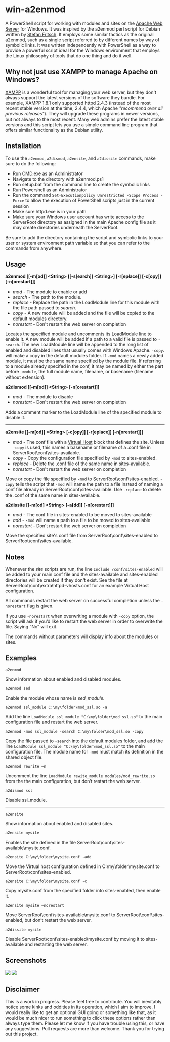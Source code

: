 # win-a2enmod
A PowerShell script for working with modules and sites on the [Apache Web Server][] for Windows. It was inspired by the a2enmod perl script for Debian written by [Stefan Fritsch][]. It employs some similar tactics as the original a2enmod, such as a single script referred to by different names by way of symbolic links. It was written independently with PowerShell as a way to provide a powerful script ideal for the Windows environment that employs the Linux philosophy of tools that do one thing and do it well.

[Apache Web Server]: http://httpd.apache.org/
[Stefan Fritsch]: http://www.sfritsch.de/

## Why not just use XAMPP to manage Apache on Windows?
[XAMPP][] is a wonderful tool for managing your web server, but they don't always support the latest versions of the software
they bundle. For example, XAMPP 1.8.1 only supported httpd 2.4.3 (instead of the most recent stable version at the time, 2.4.4,
which Apache *"recommend over all previous releases"*). They will upgrade these programs in newer versions, but not always to the most recent. Many web admins prefer the latest stable versions and this script lets you use a simple command line program that
offers similar functionality as the Debian utility.

[XAMPP]: http://www.apachefriends.org/en/xampp-windows.html

## Installation
To use the `a2enmod`, `a2dismod`, `a2ensite`, and `a2dissite` commands, make sure to do the following:

* Run CMD.exe as an Administrator
* Navigate to the directory with a2enmod.ps1
* Run setup.bat from the command line to create the symbolic links
* Run Powershell as an Administrator
* Run the command `Set-Executionpolicy Unrestricted -Scope Process -Force` to allow the execution of PowerShell scripts just in the current session
* Make sure httpd.exe is in your path
* Make sure your Windows user account has write access to the ServerRoot directory as assigned in the main Apache config file as it may create directories underneath the ServerRoot.

Be sure to add the directory containing the script and symbolic links to your user or system environment path variable so that you can refer to the commands from anywhere.

## Usage  

  __a2enmod [[-m[od]] \<String\> [[-s[earch]] \<String\>] [-r[eplace]] [-c[opy]] [-n[orestart]]]__
* _mod_ - The module to enable or add
* _search_ - The path to the module.
* _replace_ - Replace the path in the LoadModule line for this module with the file path passed to _search_.
* _copy_ - A new module will be added and the file will be copied to the default modules directory.
* _norestart_ - Don't restart the web server on completion

Locates the specified module and uncomments its LoadModule line to enable it. A new module will be added if a path to a valid file is passed to `-search`. The new LoadModule line will be appended to the long list of enabled and disabled lines that usually comes with Windows Apache. `-copy`. will make a copy in the default modules folder. If `-mod` names a newly added module, it must be the same name specified by the module file. If referring to a module already specifed in the conf, it may be named by either the part before `_module`, the full module name, filename, or basename (filename without extension).
	
  __a2dismod [[-m[od]] \<String\> [-n[orestart]]]__
* _mod_ - The module to disable
* _norestart_ - Don't restart the web server on completion

Adds a comment marker to the LoadModule line of the specified module to disable it.

***********

  __a2ensite [[-m[od]] \<String\> [-c[opy]] [-r[eplace]] [-n[orestart]]]__
* _mod_ - The conf file with a [Virtual Host] block that defines the site. Unless `-copy` is used, this names a basename or filename of a .conf file in ServerRoot\conf\sites-available.
* _copy_ - Copy the configuration file specified by `-mod` to sites-enabled.
* _replace_ - Delete the .conf file of the same name in sites-available.
* _norestart_ - Don't restart the web server on completion

Move or copy the file specified by `-mod` to  ServerRoot\conf\sites-enabled. `-copy` tells the script that `-mod` will name the path to a file instead of naming a conf file already in ServerRoot\conf\sites-available. Use `-replace` to delete the .conf of the same name in sites-available.

[Virtual Host]: http://httpd.apache.org/docs/2.4/vhosts/

  __a2dissite [[-m[od] \<String\> [-a[dd]] [-n[orestart]]]__
* _mod_ - The conf file in sites-enabled to be moved to sites-available
* _add_ - `-mod` will name a path to a file to be moved to sites-available
* _norestart_ - Don't restart the web server on completion

Move the specified site's conf file from ServerRoot\conf\sites-enabled to ServerRoot\conf\sites-available.

## Notes
Whenever the _site_ scripts are run, the line `Include /conf/sites-enabled` will be added to your main conf file and the sites-available and sites-enabled directories will be created if they don't exist. See the file at ServerRoot\conf\extra\httpd-vhosts.conf for an example Virtual Host configuration.

All commands restart the web server on successful completion unless the `-norestart` flag is given.

If you use `-norestart` when overwriting a module with `-copy` option, the script will ask if you’d like to restart the web server in order to overwrite the file. Saying “No” will exit.

The commands without parameters will display info about the modules or sites.


## Examples
	a2enmod
Show information about enabled and disabled modules.

	a2enmod sed
Enable the module whose name is *sed_module*.

	a2enmod ssl_module C:\my\folder\mod_ssl.so -a
Add the line `LoadModule ssl_module "C:\my\folder\mod_ssl.so"` to the main configuration file and restart the web server.

	a2enmod -mod ssl_module -search C:\my\folder\mod_ssl.so -copy
Copy the file passed to `-search` into the default modules folder, and add the line `LoadModule ssl_module "C:\my\folder\mod_ssl.so"` to the main configuration file. The module name for `-mod` must match its definition in the shared object file.

	a2enmod rewrite –n
Uncomment the line `LoadModule rewite_module modules/mod_rewrite.so` from the the main configuration, but don’t restart the web server.

	a2dismod ssl
Disable ssl_module.

***********
	a2ensite
Show information about enabled and disabled sites.

	a2ensite mysite
Enables the site defined in the file ServerRoot\conf\sites-available\mysite.conf.

	a2ensite C:\my\folder\mysite.conf -add
Move the Virtual host configuration defined in C:\my\folder\mysite.conf to ServerRoot\conf\sites-enabled.

	a2ensite C:\my\folder\mysite.conf -c
Copy mysite.conf from the specified folder into sites-enabled, then enable it.

	a2ensite mysite –norestart
Move ServerRoot\conf\sites-available\mysite.conf to ServerRoot\conf\sites-enabled, but don’t restart the web server.

	a2dissite mysite
Disable ServerRoot\conf\sites-enabled\mysite.conf by moving it to sites-available and restarting the web server.

## Screenshots
<img src="http://aninternetpresence.net/github/mod_screenshots.png" style="border:none"/>
<img src="http://aninternetpresence.net/github/site_screenshots.png" style="border:none"/>

## Disclaimer
This is a work in progress. Please feel free to contribute. You will inevitably notice some kinks and oddities in its operation, which I aim to improve. I would really like to get an optional GUI going or something like that, as it would be much nicer to run something to click these options rather than always type them. Please let me know if you have trouble using this, or have any suggestions. Pull requests are more than welcome. Thank you for trying out this project.
